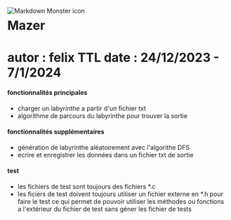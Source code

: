 
<img src="https://encrypted-tbn0.gstatic.com/images?q=tbn:ANd9GcQld9BdYQuYsBWgKMkSQ2IUtbpXSmpRzMdcM8V21546BinPk3SvfAZFt0GYL-uGPFofwSU&usqp=CAU"
     alt="Markdown Monster icon"
     style="float: left; margin-right: 10px;" />

# Mazer

>

<h1>
autor : felix TTL
date : 24/12/2023 - 7/1/2024
</h1>

#### fonctionnalités principales

- charger un labyrinthe a partir d'un fichier txt
- algorithme de parcours du labyrinthe pour trouver la sortie



#### fonctionnalités supplémentaires

- génération de labyrinthe aléatoirement avec l'algorithe DFS
- ecrire et enregistrer les données dans un fichier txt de sortie


#### test

- les fichiers de test sont toujours des fichiers *.c
- les ficiers de test doivent toujours utiliser un fichier externe en *.h pour faire le test 
  ce qui permet de pouvoir utiliser les méthodes ou fonctions a l'extérieur du fichier de test
  sans géner les fichier de tests